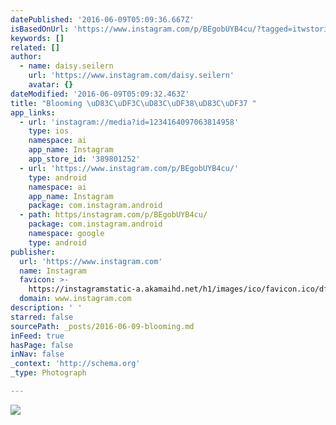 ```yaml
---
datePublished: '2016-06-09T05:09:36.667Z'
isBasedOnUrl: 'https://www.instagram.com/p/BEgobUYB4cu/?tagged=itwstories'
keywords: []
related: []
author:
  - name: daisy.seilern
    url: 'https://www.instagram.com/daisy.seilern'
    avatar: {}
dateModified: '2016-06-09T05:09:32.463Z'
title: "Blooming \uD83C\uDF3C\uD83C\uDF38\uD83C\uDF37 "
app_links:
  - url: 'instagram://media?id=1234164097063814958'
    type: ios
    namespace: ai
    app_name: Instagram
    app_store_id: '389801252'
  - url: 'https://www.instagram.com/p/BEgobUYB4cu/'
    type: android
    namespace: ai
    app_name: Instagram
    package: com.instagram.android
  - path: https/instagram.com/p/BEgobUYB4cu/
    package: com.instagram.android
    namespace: google
    type: android
publisher:
  url: 'https://www.instagram.com'
  name: Instagram
  favicon: >-
    https://instagramstatic-a.akamaihd.net/h1/images/ico/favicon.ico/dfa85bb1fd63.ico
  domain: www.instagram.com
description: ' '
starred: false
sourcePath: _posts/2016-06-09-blooming.md
inFeed: true
hasPage: false
inNav: false
_context: 'http://schema.org'
_type: Photograph

---
```

![ ](https://s3-us-west-2.amazonaws.com/the-grid-img/p/fd00b0f16fc6b53f42feb37185b5b89ff011fcfc.jpg)